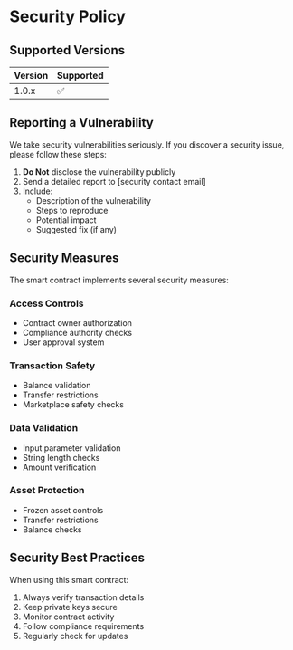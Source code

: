# Security Policy

## Supported Versions

| Version | Supported          |
| ------- | ------------------ |
| 1.0.x   | :white_check_mark: |

## Reporting a Vulnerability

We take security vulnerabilities seriously. If you discover a security issue, please follow these steps:

1. **Do Not** disclose the vulnerability publicly
2. Send a detailed report to [security contact email]
3. Include:
   - Description of the vulnerability
   - Steps to reproduce
   - Potential impact
   - Suggested fix (if any)

## Security Measures

The smart contract implements several security measures:

### Access Controls

- Contract owner authorization
- Compliance authority checks
- User approval system

### Transaction Safety

- Balance validation
- Transfer restrictions
- Marketplace safety checks

### Data Validation

- Input parameter validation
- String length checks
- Amount verification

### Asset Protection

- Frozen asset controls
- Transfer restrictions
- Balance checks

## Security Best Practices

When using this smart contract:

1. Always verify transaction details
2. Keep private keys secure
3. Monitor contract activity
4. Follow compliance requirements
5. Regularly check for updates
